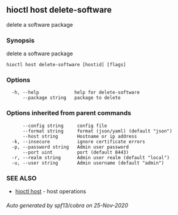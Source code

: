 ## hioctl host delete-software

delete a software package

### Synopsis

delete a software package

```
hioctl host delete-software [hostid] [flags]
```

### Options

```
  -h, --help             help for delete-software
      --package string   package to delete
```

### Options inherited from parent commands

```
      --config string     config file
      --format string     format (json/yaml) (default "json")
      --host string       Hostname or ip address
  -k, --insecure          ignore certificate errors
  -p, --password string   Admin user password
      --port uint         port (default 8443)
  -r, --realm string      Admin user realm (default "local")
  -u, --user string       Admin username (default "admin")
```

### SEE ALSO

* [hioctl host](hioctl_host.md)	 - host operations

###### Auto generated by spf13/cobra on 25-Nov-2020
